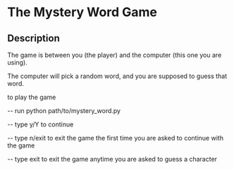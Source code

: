 # The Mystery Word Game

## Description
The game is between you (the player) and the computer (this one you are using).

The computer will pick a random word, and you are supposed to guess that word.

to play the game

-- run python path/to/mystery_word.py

-- type y/Y to continue

-- type n/exit to exit the game the first time you are asked to continue with the game

-- type exit to exit the game anytime you are asked to guess a character
